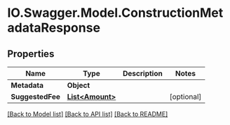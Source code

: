 # IO.Swagger.Model.ConstructionMetadataResponse
## Properties

Name | Type | Description | Notes
------------ | ------------- | ------------- | -------------
**Metadata** | **Object** |  | 
**SuggestedFee** | [**List&lt;Amount&gt;**](Amount.md) |  | [optional] 

[[Back to Model list]](../README.md#documentation-for-models) [[Back to API list]](../README.md#documentation-for-api-endpoints) [[Back to README]](../README.md)

